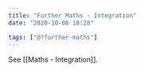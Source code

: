 ```yaml
---
title: "Further Maths - Integration"
date: "2020-10-06 18:28"

tags: ["@?further-maths"]
---
```


See [[Maths - Integration]].
